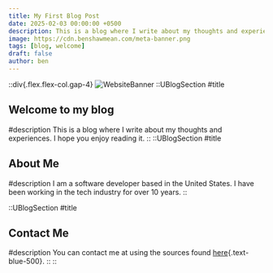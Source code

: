 ```yaml
---
title: My First Blog Post
date: 2025-02-03 00:00:00 +0500
description: This is a blog where I write about my thoughts and experiences. I hope you enjoy reading it.
image: https://cdn.benshawmean.com/meta-banner.png
tags: [blog, welcome]
draft: false
author: ben
---
```


::div{.flex.flex-col.gap-4}
![WebsiteBanner](https://cdn.benshawmean.com/meta-banner.png)
::UBlogSection
#title

## Welcome to my blog

#description
This is a blog where I write about my thoughts and experiences. I hope you enjoy reading it.
::
::UBlogSection
#title

## About Me

#description
I am a software developer based in the United States. I have been working in the tech industry for over 10 years.
::

::UBlogSection
#title

## Contact Me

#description
You can contact me at using the sources found [here](/contact){.text-blue-500}.
::
::
